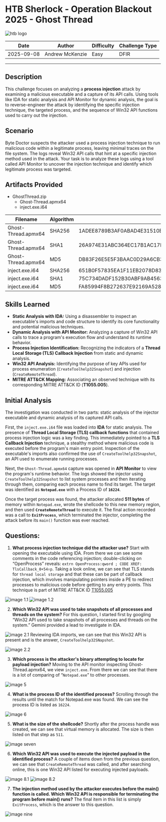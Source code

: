 # HTB Sherlock - Operation Blackout 2025 - Ghost Thread

![htb logo](./Images/htb_logo.png)

| Date       | Author          | Difficulty | Challenge Type |
| ---------- | --------------- | ---------- | -------------- |
| 2025-09-08 | Andrew McKenzie | Easy       | DFIR           |

---
## Description
This challenge focuses on analyzing a **process injection** attack by examining a malicious executable and a capture of its API calls. Using tools like IDA for static analysis and API Monitor for dynamic analysis, the goal is to reverse-engineer the attack by identifying the specific injection technique, the targeted process, and the sequence of Win32 API functions used to carry out the injection.
## Scenario
Byte Doctor suspects the attacker used a process injection technique to run malicious code within a legitimate process, leaving minimal traces on the file system. The logs reveal Win32 API calls that hint at a specific injection method used in the attack. Your task is to analyze these logs using a tool called API Monitor to uncover the injection technique and identify which legitimate process was targeted.
## Artifacts Provided
- GhostThread.zip
	- Ghost-Thread.apmx64
	- inject.exe.i64

| Filename            | Algorithm | Hash                                                             |
| ------------------- | --------- | ---------------------------------------------------------------- |
| Ghost-Thread.apmx64 | SHA256    | 1ADEE8789B3AF0ABAD4E31510B5080975441A43DCDEFF3D60C51F2AC5F325151 |
| Ghost-Thread.apmx64 | SHA1      | 26A974E31ABC364EC17B1AC17BBEAF10CBF57BCE                         |
| Ghost-Thread.apmx64 | MD5       | DB83F26E5E5F3BAAC0D29A6CB316EAAC                                 |
| inject.exe.i64      | SHA256    | 651B0F57835EA1F11EB2078D8375EA9BA6A760835FD660FA5F67593487697F37 |
| inject.exe.i64      | SHA1      | 75C734DADF152B30ABF9AB45636EE7450F31404C                         |
| inject.exe.i64      | MD5       | FA85994F8B272637E92169A528568C36                                 |
## Skills Learned
- **Static Analysis with IDA:** Using a disassembler to inspect an executable's imports and code structure to identify its core functionality and potential malicious techniques.
- **Dynamic Analysis with API Monitor:** Analyzing a capture of Win32 API calls to trace a program's execution flow and understand its runtime behavior.
- **Process Injection Identification:** Recognizing the indicators of a **Thread Local Storage (TLS) Callback Injection** from static and dynamic analysis.
- **Win32 API Analysis:** Identifying the purpose of key APIs used for process enumeration (`CreateToolhelp32Snapshot`) and injection (`CreateRemoteThread`).
- **MITRE ATT&CK Mapping:** Associating an observed technique with its corresponding MITRE ATT&CK ID (**T1055.005**).
## Initial Analysis
The investigation was conducted in two parts: static analysis of the injector executable and dynamic analysis of its captured API calls.

First, the `inject.exe.i64` file was loaded into **IDA** for static analysis. The presence of **Thread Local Storage (TLS) callback functions** that contained process injection logic was a key finding. This immediately pointed to a **TLS Callback Injection** technique, a stealthy method where malicious code is executed before the program's main entry point. Inspection of the executable's imports also confirmed the use of `CreateToolhelp32Snapshot`, an API used to enumerate running processes.

Next, the `Ghost-Thread.apmx64` capture was opened in **API Monitor** to view the program's runtime behavior. The logs showed the injector using `CreateToolhelp32Snapshot` to list system processes and then iterating through them, comparing each process name to find its target. The target was identified as **`Notepad.exe`** with a Process ID of **`16224`**.

Once the target process was found, the attacker allocated **511 bytes** of memory within `Notepad.exe`, wrote the shellcode to this new memory region, and then used **`CreateRemoteThread`** to execute it. The final action recorded was a call to **`ExitProcess`**, which terminated the injector, completing the attack before its `main()` function was ever reached.
## Questions:
1. **What process injection technique did the attacker use?**
Start with opening the executable using IDA. From there we can see some comments in the code referencing injection; double-clicking on “OpenProcess” reveals: `extrn OpenProcess:qword ; CODE XREF: TlsCallback_0+54↑p`. Taking a look online, we can see that TLS stands for `thread local storage` and that these can be part of callback injection, which involves manipulating pointers inside a PE to redirect processes to malicious code before getting to any entry points. This technique is part of MITRE ATT&CK ID [T1055.005](https://attack.mitre.org/techniques/T1055/005/)

![image 1.1](./Images/Pasted%20image%2020250908215750.png)
![image 1.2](./Images/Pasted%20image%2020250908220034.png)

2. **Which Win32 API was used to take snapshots of all processes and threads on the system?**
For this question, I started first by googling “Win32 API used to take snapshots of all processes and threads on the system.” Gemini provided a lead to investigate in IDA.

![image 2.1](./Images/Pasted%20image%2020250908220226.png)
Reviewing IDA imports, we can see that this Win32 API is present and is the answer, `CreateToolhelp32SNapshot`.

![image 2.2](./Images/Pasted%20image%2020250908220300.png)

3. **Which process is the attacker's binary attempting to locate for payload injection?**
Moving to the API monitor inspecting Ghost-Thread.apmx64, we view `inject.exe`. From there we can see that there is a lot of comparing of “`Notepad.exe`” to other processes.

![image 5](./Images/Pasted%20image%2020250908221307.png)

4. **What is the process ID of the identified process?**
Scrolling through the results until the match for Notepad.exe was found. We can see the process ID is listed as `16224`.

![image 6](./Images/Pasted%20image%2020250908221615.png)

5. **What is the size of the shellcode?**
Shortly after the process handle was created, we can see that virtual memory is allocated. The size is then listed on that step as `511`.

![image seven](./Images/Pasted%20image%2020250908221736.png)

6. **Which Win32 API was used to execute the injected payload in the identified process?**
A couple of items down from the previous question, we can see that `CreateRemoteThread` was called, and after searching online, this is one Win32 API listed for executing injected payloads.

![image 8.1](./Images/Pasted%20image%2020250908222155.png)
![image 8.2](./Images/Pasted%20image%2020250908222207.png)

7. **The injection method used by the attacker executes before the main() function is called. Which Win32 API is responsible for terminating the program before main() runs?**
The final item in this list is simply `ExitProcess`, which is the answer to this question.

![image nine](./Images/Pasted%20image%2020250908222304.png)